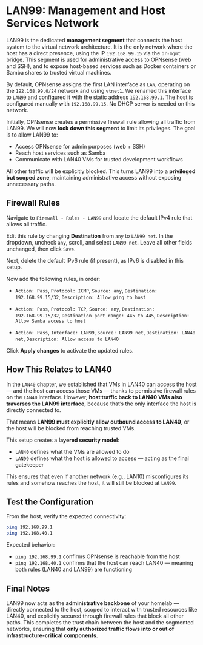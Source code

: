 # LAN99: Management and Host Services Network

LAN99 is the dedicated **management segment** that connects the host system to the virtual network architecture. It is the only network where the host has a direct presence, using the IP `192.168.99.15` via the `br-mgmt` bridge. This segment is used for administrative access to OPNsense (web and SSH), and to expose host-based services such as Docker containers or Samba shares to trusted virtual machines.

By default, OPNsense assigns the first LAN interface as `LAN`, operating on the `192.168.99.0/24` network and using `vtnet1`. We renamed this interface to `LAN99` and configured it with the static address `192.168.99.1`. The host is configured manually with `192.168.99.15`. No DHCP server is needed on this network.

Initially, OPNsense creates a permissive firewall rule allowing all traffic from LAN99. We will now **lock down this segment** to limit its privileges. The goal is to allow LAN99 to:

* Access OPNsense for admin purposes (web + SSH)
* Reach host services such as Samba
* Communicate with LAN40 VMs for trusted development workflows

All other traffic will be explicitly blocked. This turns LAN99 into a **privileged but scoped zone**, maintaining administrative access without exposing unnecessary paths.


## Firewall Rules

Navigate to `Firewall - Rules - LAN99` and locate the default IPv4 rule that allows all traffic.

Edit this rule by changing **Destination** from `any` to `LAN99 net`. In the dropdown, uncheck `any`, scroll, and select `LAN99 net`. Leave all other fields unchanged, then click `Save`.

Next, delete the default IPv6 rule (if present), as IPv6 is disabled in this setup.

Now add the following rules, in order:

* `Action: Pass`, `Protocol: ICMP`, `Source: any`, `Destination: 192.168.99.15/32`,
  `Description: Allow ping to host`

* `Action: Pass`, `Protocol: TCP`, `Source: any`, `Destination: 192.168.99.15/32`, `Destination port range: 445 to 445`,
  `Description: Allow Samba access to host`

* `Action: Pass`, `Interface: LAN99`, `Source: LAN99 net`, `Destination: LAN40 net`,
  `Description: Allow access to LAN40`

Click **Apply changes** to activate the updated rules.

## How This Relates to LAN40

In the `LAN40` chapter, we established that VMs in LAN40 can access the host — and the host can access those VMs — thanks to permissive firewall rules on the `LAN40` interface. However, **host traffic back to LAN40 VMs also traverses the LAN99 interface**, because that’s the only interface the host is directly connected to.

That means **LAN99 must explicitly allow outbound access to LAN40**, or the host will be blocked from reaching trusted VMs.

This setup creates a **layered security model**:

* `LAN40` defines what the VMs are allowed to do
* `LAN99` defines what the host is allowed to access — acting as the final gatekeeper

This ensures that even if another network (e.g., LAN10) misconfigures its rules and somehow reaches the host, it will still be blocked at `LAN99`.

## Test the Configuration

From the host, verify the expected connectivity:

```bash
ping 192.168.99.1
ping 192.168.40.1
```

Expected behavior:

* `ping 192.168.99.1` confirms OPNsense is reachable from the host
* `ping 192.168.40.1` confirms that the host can reach LAN40 — meaning both rules (LAN40 and LAN99) are functioning

## Final Notes

LAN99 now acts as the **administrative backbone** of your homelab — directly connected to the host, scoped to interact with trusted resources like LAN40, and explicitly secured through firewall rules that block all other paths. This completes the trust chain between the host and the segmented networks, ensuring that **only authorized traffic flows into or out of infrastructure-critical components**.
